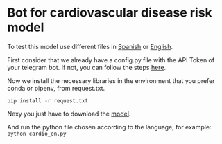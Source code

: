 # Bot for cardiovascular disease risk model

To test this model use different files in [Spanish](cardio.py) or [English](cardio_en.py).

First consider that we already have a config.py file with the API Token of your telegram bot. If not, you can follow the steps [here](../README.md).

Now we install the necessary libraries in the environment that you prefer conda or pipenv, from request.txt.

```
pip install -r request.txt
```

Nexy you just have to download the [model](model.bin).

And run the python file chosen according to the language, for example:
```python cardio_en.py```

